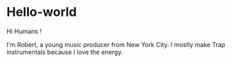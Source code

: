 # Hello-world

Hi Humans !

I'm Robert, a young music producer from New York City. 
I mostly make Trap instrumentals because I love the energy.
